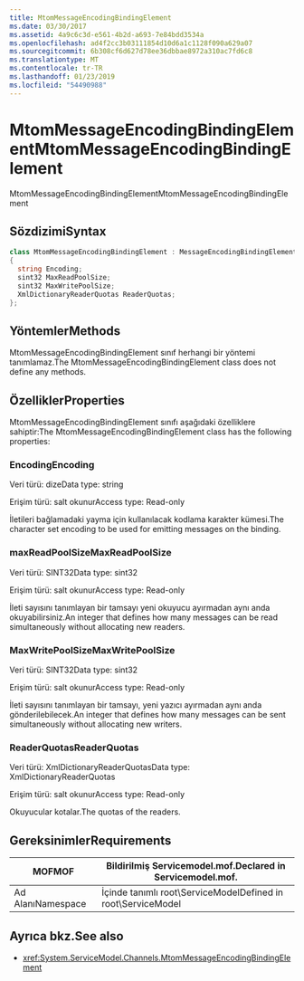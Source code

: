 ```yaml
---
title: MtomMessageEncodingBindingElement
ms.date: 03/30/2017
ms.assetid: 4a9c6c3d-e561-4b2d-a693-7e84bdd3534a
ms.openlocfilehash: ad4f2cc3b03111854d10d6a1c1128f090a629a07
ms.sourcegitcommit: 6b308cf6d627d78ee36dbbae8972a310ac7fd6c8
ms.translationtype: MT
ms.contentlocale: tr-TR
ms.lasthandoff: 01/23/2019
ms.locfileid: "54490988"
---
```

# <a name="mtommessageencodingbindingelement"></a><span data-ttu-id="39092-102">MtomMessageEncodingBindingElement</span><span class="sxs-lookup"><span data-stu-id="39092-102">MtomMessageEncodingBindingElement</span></span>
<span data-ttu-id="39092-103">MtomMessageEncodingBindingElement</span><span class="sxs-lookup"><span data-stu-id="39092-103">MtomMessageEncodingBindingElement</span></span>  
  
## <a name="syntax"></a><span data-ttu-id="39092-104">Sözdizimi</span><span class="sxs-lookup"><span data-stu-id="39092-104">Syntax</span></span>  
  
```csharp
class MtomMessageEncodingBindingElement : MessageEncodingBindingElement  
{  
  string Encoding;  
  sint32 MaxReadPoolSize;  
  sint32 MaxWritePoolSize;  
  XmlDictionaryReaderQuotas ReaderQuotas;  
};  
```  
  
## <a name="methods"></a><span data-ttu-id="39092-105">Yöntemler</span><span class="sxs-lookup"><span data-stu-id="39092-105">Methods</span></span>  
 <span data-ttu-id="39092-106">MtomMessageEncodingBindingElement sınıf herhangi bir yöntemi tanımlamaz.</span><span class="sxs-lookup"><span data-stu-id="39092-106">The MtomMessageEncodingBindingElement class does not define any methods.</span></span>  
  
## <a name="properties"></a><span data-ttu-id="39092-107">Özellikler</span><span class="sxs-lookup"><span data-stu-id="39092-107">Properties</span></span>  
 <span data-ttu-id="39092-108">MtomMessageEncodingBindingElement sınıfı aşağıdaki özelliklere sahiptir:</span><span class="sxs-lookup"><span data-stu-id="39092-108">The MtomMessageEncodingBindingElement class has the following properties:</span></span>  
  
### <a name="encoding"></a><span data-ttu-id="39092-109">Encoding</span><span class="sxs-lookup"><span data-stu-id="39092-109">Encoding</span></span>  
 <span data-ttu-id="39092-110">Veri türü: dize</span><span class="sxs-lookup"><span data-stu-id="39092-110">Data type: string</span></span>  
  
 <span data-ttu-id="39092-111">Erişim türü: salt okunur</span><span class="sxs-lookup"><span data-stu-id="39092-111">Access type: Read-only</span></span>  
  
 <span data-ttu-id="39092-112">İletileri bağlamadaki yayma için kullanılacak kodlama karakter kümesi.</span><span class="sxs-lookup"><span data-stu-id="39092-112">The character set encoding to be used for emitting messages on the binding.</span></span>  
  
### <a name="maxreadpoolsize"></a><span data-ttu-id="39092-113">maxReadPoolSize</span><span class="sxs-lookup"><span data-stu-id="39092-113">MaxReadPoolSize</span></span>  
 <span data-ttu-id="39092-114">Veri türü: SINT32</span><span class="sxs-lookup"><span data-stu-id="39092-114">Data type: sint32</span></span>  
  
 <span data-ttu-id="39092-115">Erişim türü: salt okunur</span><span class="sxs-lookup"><span data-stu-id="39092-115">Access type: Read-only</span></span>  
  
 <span data-ttu-id="39092-116">İleti sayısını tanımlayan bir tamsayı yeni okuyucu ayırmadan aynı anda okuyabilirsiniz.</span><span class="sxs-lookup"><span data-stu-id="39092-116">An integer that defines how many messages can be read simultaneously without allocating new readers.</span></span>  
  
### <a name="maxwritepoolsize"></a><span data-ttu-id="39092-117">MaxWritePoolSize</span><span class="sxs-lookup"><span data-stu-id="39092-117">MaxWritePoolSize</span></span>  
 <span data-ttu-id="39092-118">Veri türü: SINT32</span><span class="sxs-lookup"><span data-stu-id="39092-118">Data type: sint32</span></span>  
  
 <span data-ttu-id="39092-119">Erişim türü: salt okunur</span><span class="sxs-lookup"><span data-stu-id="39092-119">Access type: Read-only</span></span>  
  
 <span data-ttu-id="39092-120">İleti sayısını tanımlayan bir tamsayı, yeni yazıcı ayırmadan aynı anda gönderilebilecek.</span><span class="sxs-lookup"><span data-stu-id="39092-120">An integer that defines how many messages can be sent simultaneously without allocating new writers.</span></span>  
  
### <a name="readerquotas"></a><span data-ttu-id="39092-121">ReaderQuotas</span><span class="sxs-lookup"><span data-stu-id="39092-121">ReaderQuotas</span></span>  
 <span data-ttu-id="39092-122">Veri türü: XmlDictionaryReaderQuotas</span><span class="sxs-lookup"><span data-stu-id="39092-122">Data type: XmlDictionaryReaderQuotas</span></span>  
  
 <span data-ttu-id="39092-123">Erişim türü: salt okunur</span><span class="sxs-lookup"><span data-stu-id="39092-123">Access type: Read-only</span></span>  
  
 <span data-ttu-id="39092-124">Okuyucular kotalar.</span><span class="sxs-lookup"><span data-stu-id="39092-124">The quotas of the readers.</span></span>  
  
## <a name="requirements"></a><span data-ttu-id="39092-125">Gereksinimler</span><span class="sxs-lookup"><span data-stu-id="39092-125">Requirements</span></span>  
  
|<span data-ttu-id="39092-126">MOF</span><span class="sxs-lookup"><span data-stu-id="39092-126">MOF</span></span>|<span data-ttu-id="39092-127">Bildirilmiş Servicemodel.mof.</span><span class="sxs-lookup"><span data-stu-id="39092-127">Declared in Servicemodel.mof.</span></span>|  
|---------|-----------------------------------|  
|<span data-ttu-id="39092-128">Ad Alanı</span><span class="sxs-lookup"><span data-stu-id="39092-128">Namespace</span></span>|<span data-ttu-id="39092-129">İçinde tanımlı root\ServiceModel</span><span class="sxs-lookup"><span data-stu-id="39092-129">Defined in root\ServiceModel</span></span>|  
  
## <a name="see-also"></a><span data-ttu-id="39092-130">Ayrıca bkz.</span><span class="sxs-lookup"><span data-stu-id="39092-130">See also</span></span>
- <xref:System.ServiceModel.Channels.MtomMessageEncodingBindingElement>
